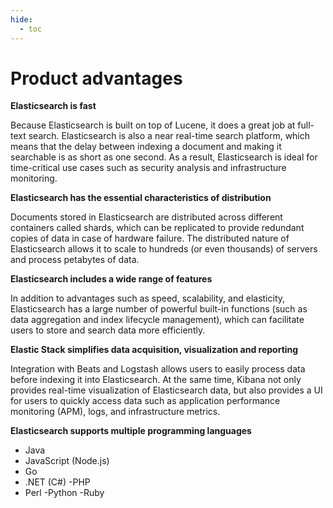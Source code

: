 ```yaml
---
hide:
  - toc
---
```


# Product advantages

**Elasticsearch is fast**

Because Elasticsearch is built on top of Lucene, it does a great job at full-text search.
Elasticsearch is also a near real-time search platform, which means that the delay between indexing a document and making it searchable is as short as one second.
As a result, Elasticsearch is ideal for time-critical use cases such as security analysis and infrastructure monitoring.

**Elasticsearch has the essential characteristics of distribution**

Documents stored in Elasticsearch are distributed across different containers called shards, which can be replicated to provide redundant copies of data in case of hardware failure.
The distributed nature of Elasticsearch allows it to scale to hundreds (or even thousands) of servers and process petabytes of data.

**Elasticsearch includes a wide range of features**

In addition to advantages such as speed, scalability, and elasticity, Elasticsearch has a large number of powerful built-in functions (such as data aggregation and index lifecycle management), which can facilitate users to store and search data more efficiently.

**Elastic Stack simplifies data acquisition, visualization and reporting**

Integration with Beats and Logstash allows users to easily process data before indexing it into Elasticsearch.
At the same time, Kibana not only provides real-time visualization of Elasticsearch data, but also provides a UI for users to quickly access data such as application performance monitoring (APM), logs, and infrastructure metrics.

**Elasticsearch supports multiple programming languages**

- Java
- JavaScript (Node.js)
- Go
- .NET (C#)
-PHP
- Perl
-Python
-Ruby